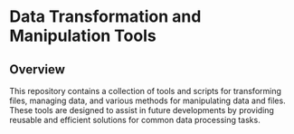 # Data Transformation and Manipulation Tools

## Overview

This repository contains a collection of tools and scripts for transforming files, managing data, and various methods for manipulating data and files. These tools are designed to assist in future developments by providing reusable and efficient solutions for common data processing tasks.